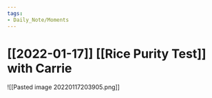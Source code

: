 ```yaml
---
tags:
- Daily_Note/Moments
---
```


# [[2022-01-17]] [[Rice Purity Test]] with Carrie



![[Pasted image 20220117203905.png]]